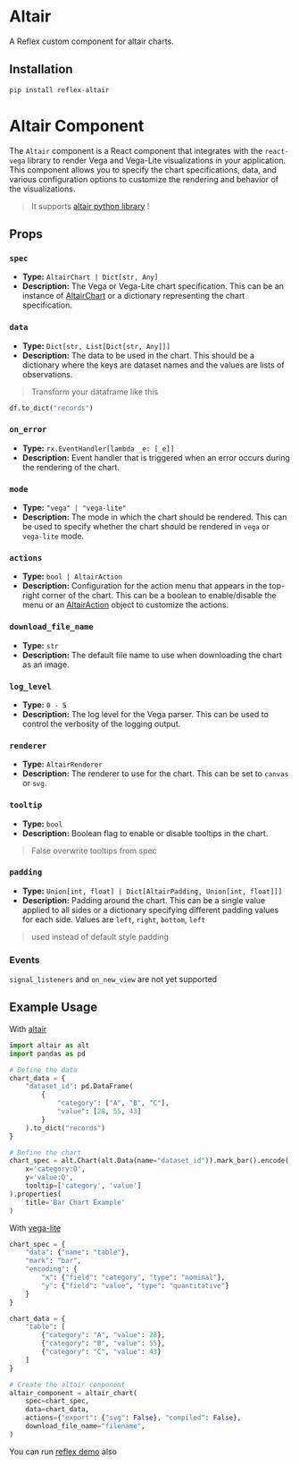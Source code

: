 # Altair

A Reflex custom component for altair charts.

## Installation

```bash
pip install reflex-altair
```

# Altair Component

The `Altair` component is a React component that integrates with the `react-vega` library to render Vega 
and Vega-Lite visualizations in your application. This component allows you to specify the chart specifications,
 data, and various configuration options to customize the rendering and behavior of the visualizations.

> It supports [altair python library](https://altair-viz.github.io/index.html) !

## Props

### `spec`

- **Type:** `AltairChart | Dict[str, Any]`
- **Description:** The Vega or Vega-Lite chart specification. This can be an instance of [AltairChart](/altair/custom_components/reflex_altair/type.py#L4) or a dictionary representing the chart specification.

### `data`

- **Type:** `Dict[str, List[Dict[str, Any]]]`
- **Description:** The data to be used in the chart. This should be a dictionary where the keys are dataset names and the values are lists of observations.

> Transform your dataframe like this
```python
df.to_dict("records")
```
### `on_error`

- **Type:** `rx.EventHandler[lambda _e: [_e]]`
- **Description:** Event handler that is triggered when an error occurs during the rendering of the chart.


### `mode`

- **Type:** `"vega" | "vega-lite"`
- **Description:** The mode in which the chart should be rendered. This can be used to specify whether the chart should be rendered in `vega` or `vega-lite` mode.

### `actions`

- **Type:** `bool | AltairAction`
- **Description:** Configuration for the action menu that appears in the top-right corner of the chart. This can be a boolean to enable/disable the menu or an [AltairAction](/altair/custom_components/reflex_altair/type.py#L64) object to customize the actions.

### `download_file_name`

- **Type:** `str`
- **Description:** The default file name to use when downloading the chart as an image.

### `log_level`

- **Type:** `0 - 5`
- **Description:** The log level for the Vega parser. This can be used to control the verbosity of the logging output.

### `renderer`

- **Type:** `AltairRenderer`
- **Description:** The renderer to use for the chart. This can be set to `canvas` or `svg`.

### `tooltip`

- **Type:** `bool`
- **Description:** Boolean flag to enable or disable tooltips in the chart.
> False overwrite tooltips from spec 

### `padding`

- **Type:** `Union[int, float] | Dict[AltairPadding, Union[int, float]]]`
- **Description:** Padding around the chart. This can be a single value applied 
to all sides or a dictionary specifying different padding values for each side.
Values are `left`, `right`, `bottom`, `left`
> used instead of default style padding

### Events
`signal_listeners` and `on_new_view` are not yet supported

## Example Usage
With [altair](https://altair-viz.github.io/index.html)

```python
import altair as alt
import pandas as pd

# Define the data
chart_data = {
    "dataset_id": pd.DataFrame(
        {
            "category": ["A", "B", "C"],
            "value": [28, 55, 43]
        }
    ).to_dict("records")
}

# Define the chart
chart_spec = alt.Chart(alt.Data(name="dataset_id")).mark_bar().encode(
    x='category:O',
    y='value:Q',
    tooltip=['category', 'value']
).properties(
    title='Bar Chart Example'
)
```
With [vega-lite](https://vega.github.io/vega-lite/)
```python
chart_spec = {
    "data": {"name": "table"},
    "mark": "bar",
    "encoding": {
        "x": {"field": "category", "type": "nominal"},
        "y": {"field": "value", "type": "quantitative"}
    }
}

chart_data = {
    "table": [
        {"category": "A", "value": 28},
        {"category": "B", "value": 55},
        {"category": "C", "value": 43}
    ]
}
```
```python
# Create the altair component
altair_component = altair_chart(
    spec=chart_spec,
    data=chart_data,
    actions={"export": {"svg": False}, "compiled": False},
    download_file_name="filename",
)
```

You can run [reflex demo](./altair_demo) also